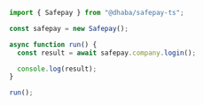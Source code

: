<!-- Start SDK Example Usage [usage] -->
```typescript
import { Safepay } from "@dhaba/safepay-ts";

const safepay = new Safepay();

async function run() {
  const result = await safepay.company.login();

  console.log(result);
}

run();

```
<!-- End SDK Example Usage [usage] -->
